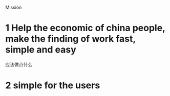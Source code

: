 Mission 
# 1 Help the economic of china people, make the finding of work fast, simple and easy
应该做点什么
# 2 simple for the users